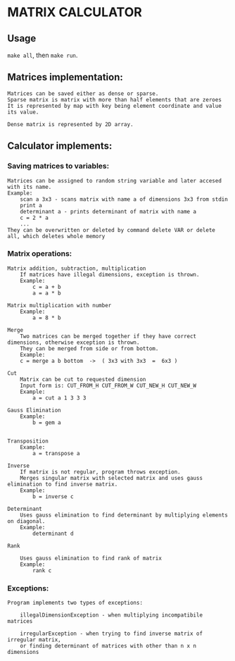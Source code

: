 # MATRIX CALCULATOR

## Usage

`make all`, then `make run`.

## Matrices implementation:

	Matrices can be saved either as dense or sparse.
	Sparse matrix is matrix with more than half elements that are zeroes
	It is represented by map with key being element coordinate and value its value.

	Dense matrix is represented by 2D array.


## Calculator implements:

### Saving matrices to variables:

	Matrices can be assigned to random string variable and later accesed with its name.
	Example:
		scan a 3x3 - scans matrix with name a of dimensions 3x3 from stdin
		print a
		determinant a - prints determinant of matrix with name a
		c = 2 * a
		...
	They can be overwritten or deleted by command delete VAR or delete all, which deletes whole memory

### Matrix operations:

	Matrix addition, subtraction, multiplication
		If matrices have illegal dimensions, exception is thrown. 
		Example:
			c = a + b
			a = a * b

	Matrix multiplication with number
		Example:
			a = 8 * b

	Merge
		Two matrices can be merged together if they have correct dimensions, otherwise exception is thrown.
		They can be merged from side or from bottom. 
		Example:
		c = merge a b bottom  ->  ( 3x3 with 3x3  =  6x3 )

	Cut
		Matrix can be cut to requested dimension
		Input form is: CUT_FROM_H CUT_FROM_W CUT_NEW_H CUT_NEW_W
		Example:
			a = cut a 1 3 3 3

	Gauss Elimination
		Example:
			b = gem a


	Transposition
		Example:
			a = transpose a

	Inverse
		If matrix is not regular, program throws exception.
		Merges singular matrix with selected matrix and uses gauss elimination to find inverse matrix.
		Example:
			b = inverse c
	
	Determinant
		Uses gauss elimination to find determinant by multiplying elements on diagonal.
		Example:
			determinant d

	Rank

		Uses gauss elimination to find rank of matrix
		Example:
			rank c

### Exceptions:

	Program implements two types of exceptions:

		illegalDimensionException - when multiplying incompatibile matrices

		irregularException - when trying to find inverse matrix of irregular matrix, 
		or finding determinant of matrices with other than n x n dimensions



